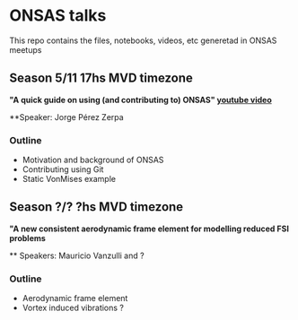 # ONSAS talks
This repo contains the files, notebooks, videos, etc generetad in ONSAS meetups

## Season 5/11 17hs MVD timezone 
**"A quick guide on using (and contributing to) ONSAS" [youtube video](https://salavirtual-udelar.zoom.us/j/89574786968?pwd=S3c3c3hMVlR1N3E3Z2tSbVlCWW1QUT09)**

**Speaker: Jorge Pérez Zerpa

### Outline
* Motivation and background of ONSAS
* Contributing using Git
* Static VonMises example


## Season ?/? ?hs MVD timezone 

**"A new consistent aerodynamic frame element for modelling reduced FSI problems**

** Speakers: Mauricio Vanzulli and ?

### Outline
* Aerodynamic frame element
* Vortex induced vibrations ?
